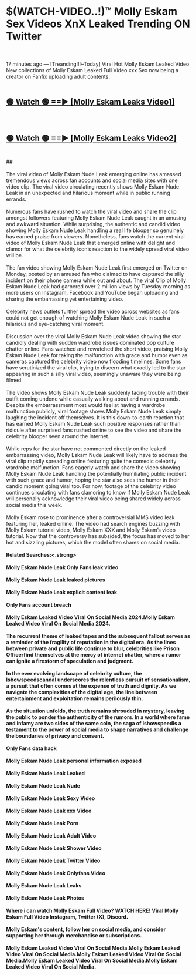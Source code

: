 # $(WATCH-VIDEO..!)™ Molly Eskam Sex Videos XnX Leaked Trending ON Twitter<br>
<br>

17 minutes ago — [Treanding!!!~Today] Viral Hot Molly Eskam Leaked Video New collections of Molly Eskam Leaked Full Video xxx Sex now being a creator on Fanfix uploading adult contents.
<br>
 <br>

##  <a href="https://best2vid.blogspot.com?title=Molly_Eskam">🟢 Watch 🟢 ==► [Molly Eskam Leaks Video1]</a><br>
  <br>

##  <a href="https://best2vid.blogspot.com?title=Molly_Eskam">🟢 Watch 🟢 ==► [Molly Eskam Leaks Video2]</a><br>
  <br>
  ##
  <br>
  <br>
The viral video of Molly Eskam Nude Leak emerging online has amassed tremendous views across fan accounts and social media sites with one video clip. The viral video circulating recently shows Molly Eskam Nude Leak in an unexpected and hilarious moment while in public running errands.
<br><br>
Numerous fans have rushed to watch the viral video and share the clip amongst followers featuring Molly Eskam Nude Leak caught in an amusing and awkward situation. While surprising, the authentic and candid video showing Molly Eskam Nude Leak handling a real life blooper so genuinely has earned praise from viewers. Nonetheless, fans watch the current viral video of Molly Eskam Nude Leak that emerged online with delight and clamor for what the celebrity icon’s reaction to the widely spread viral video will be.
<br><br>
The fan video showing Molly Eskam Nude Leak first emerged on Twitter on Monday, posted by an amused fan who claimed to have captured the silly incident on their phone camera while out and about. The viral Clip of Molly Eskam Nude Leak had garnered over 2 million views by Tuesday morning as more users on Instagram, Facebook and YouTube began uploading and sharing the embarrassing yet entertaining video.
<br><br>
Celebrity news outlets further spread the video across websites as fans could not get enough of watching Molly Eskam Nude Leak in such a hilarious and eye-catching viral moment.
<br><br>
Discussion over the viral Molly Eskam Nude Leak video showing the star candidly dealing with sudden wardrobe issues dominated pop culture chatter online. Fans watched and rewatched the short video, praising Molly Eskam Nude Leak for taking the malfunction with grace and humor even as cameras captured the celebrity video now flooding timelines. Some fans have scrutinized the viral clip, trying to discern what exactly led to the star appearing in such a silly viral video, seemingly unaware they were being filmed.
<br><br>
The video shows Molly Eskam Nude Leak suddenly facing trouble with their outfit coming undone while casually walking about and running errands. Despite the embarrassment most would feel at having a wardrobe malfunction publicly, viral footage shows Molly Eskam Nude Leak simply laughing the incident off themselves. It is this down-to-earth reaction that has earned Molly Eskam Nude Leak such positive responses rather than ridicule after surprised fans rushed online to see the video and share the celebrity blooper seen around the internet.
<br><br>
While reps for the star have not commented directly on the leaked embarrassing video, Molly Eskam Nude Leak will likely have to address the viral clip rapidly spreading online featuring quite the comedic celebrity wardrobe malfunction. Fans eagerly watch and share the video showing Molly Eskam Nude Leak handling the potentially humiliating public incident with such grace and humor, hoping the star also sees the humor in their candid moment going viral too. For now, footage of the celebrity video continues circulating with fans clamoring to know if Molly Eskam Nude Leak will personally acknowledge their viral video being shared widely across social media this week.
<br><br>
Molly Eskam rose to prominence after a controversial MMS video leak featuring her, leaked online. The video had search engines buzzing with Molly Eskam tutorial video, Molly Eskam XXX and Molly Eskam’s video tutorial. Now that the controversy has subsided, the focus has moved to her hot and sizzling pictures, which the model often shares on social media.
<br><br>
<strong>Related Searches:<.strong>
<br><br>
Molly Eskam Nude Leak Only Fans leak video
<br><br>
Molly Eskam Nude Leak leaked pictures
<br><br>
Molly Eskam Nude Leak explicit content leak
<br><br>
Only Fans account breach
<br><br>
Molly Eskam Leaked Video Viral On Social Media 2024.Molly Eskam Leaked Video Viral On Social Media 2024.
<br><br>
The recurrent theme of leaked tapes and the subsequent fallout serves as a reminder of the fragility of reputation in the digital era. As the lines between private and public life continue to blur, celebrities like Prison Officerfind themselves at the mercy of internet chatter, where a rumor can ignite a firestorm of speculation and judgment.
<br><br>
In the ever evolving landscape of celebrity culture, the Ishowspeedscandal underscores the relentless pursuit of sensationalism, a pursuit that often comes at the expense of truth and dignity. As we navigate the complexities of the digital age, the line between entertainment and exploitation remains perilously thin.
<br><br>
As the situation unfolds, the truth remains shrouded in mystery, leaving the public to ponder the authenticity of the rumors. In a world where fame and infamy are two sides of the same coin, the saga of Ishowspeedis a testament to the power of social media to shape narratives and challenge the boundaries of privacy and consent.
<br><br>
Only Fans data hack
<br><br>
Molly Eskam Nude Leak personal information exposed
<br><br>
Molly Eskam Nude Leak Leaked
<br><br>
Molly Eskam Nude Leak Nude
<br><br>
Molly Eskam Nude Leak Sexy Video
<br><br>
Molly Eskam Nude Leak xxx Video
<br><br>
Molly Eskam Nude Leak Porn
<br><br>
Molly Eskam Nude Leak Adult Video
<br><br>
Molly Eskam Nude Leak Shower Video
<br><br>
Molly Eskam Nude Leak Twitter Video
<br><br>
Molly Eskam Nude Leak Onlyfans Video
<br><br>
Molly Eskam Nude Leak Leaks
<br><br>
Molly Eskam Nude Leak Photos
<br><br>
Where i can watch Molly Eskam Full Video? WATCH HERE! Viral Molly Eskam Full Video Instagram, Twitter (X), Discord.
<br><br>
Molly Eskam's content, follow her on social media, and consider supporting her through merchandise or subscriptions.
<br><br>
Molly Eskam Leaked Video Viral On Social Media.Molly Eskam Leaked Video Viral On Social Media.Molly Eskam Leaked Video Viral On Social Media.Molly Eskam Leaked Video Viral On Social Media.Molly Eskam Leaked Video Viral On Social Media.